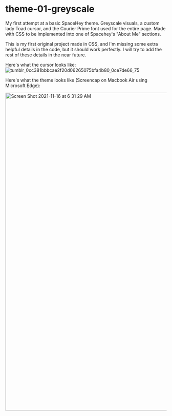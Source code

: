 # theme-01-greyscale
My first attempt at a basic SpaceHey theme. Greyscale visuals, a custom lady Toad cursor, and the Courier Prime font used for the entire page. Made with CSS to be implemented into one of Spacehey's "About Me" sections.

This is my first original project made in CSS, and I'm missing some extra helpful details in the code, but it should work perfectly. I will try to add the rest of these details in the near future.

Here's what the cursor looks like: 
![tumblr_0cc381bbbcae2f20d06265075bfa4b80_0ce7de66_75](https://user-images.githubusercontent.com/94448101/142335079-6bb895a5-34e2-4516-b5e9-45e3ffe412d3.png)


Here's what the theme looks like (Screencap on Macbook Air using Microsoft Edge):


<img width="993" alt="Screen Shot 2021-11-16 at 6 31 29 AM" src="https://user-images.githubusercontent.com/94448101/141978060-345007ef-06cf-4f15-92b7-2eca976793ef.png">



